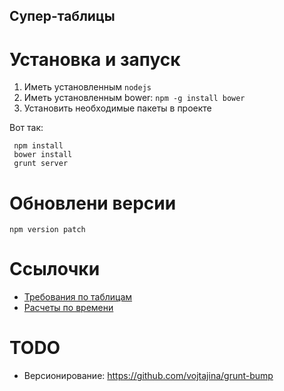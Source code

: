 Супер-таблицы
-------------

Установка и запуск
==================

1. Иметь установленным `nodejs`
2. Иметь установленным bower: `npm -g install bower`
3. Установить необходимые пакеты в проекте

Вот так:

     npm install
     bower install
     grunt server


Обновлени версии
================

    npm version patch
    
    
Ссылочки
========

* [Требования по таблицам](https://docs.google.com/document/d/1HaSXBDeTPiObSU9t-4Bn6tahMwEWLX8XIE-HnxtWkbU/edit?disco=AAAAAHuGPJE#)
* [Расчеты по времени](https://docs.google.com/spreadsheet/ccc?key=0ArR1ApxjK8jPdGZIR1Utby1sbE9vNVZYTndhVlIweFE#gid=0)


TODO
====

* Версионирование: https://github.com/vojtajina/grunt-bump
